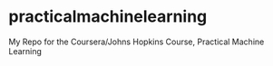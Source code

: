# practicalmachinelearning
My Repo for the Coursera/Johns Hopkins Course, Practical Machine Learning

